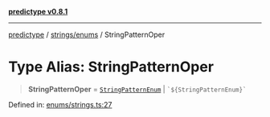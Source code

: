[**predictype v0.8.1**](../../../README.md)

***

[predictype](../../../modules.md) / [strings/enums](../README.md) / StringPatternOper

# Type Alias: StringPatternOper

> **StringPatternOper** = [`StringPatternEnum`](../enumerations/StringPatternEnum.md) \| `` `${StringPatternEnum}` ``

Defined in: [enums/strings.ts:27](https://github.com/maduhaime/predictype/blob/2310adbaccb6fbc00cdab8e345e79bd5b09e40f5/src/enums/strings.ts#L27)
